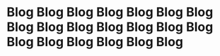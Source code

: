# Blog Blog Blog Blog Blog Blog Blog Blog Blog Blog Blog Blog Blog Blog Blog Blog Blog Blog Blog Blog
